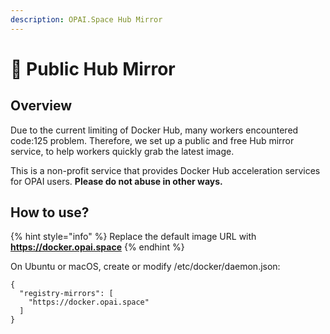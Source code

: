 ```yaml
---
description: OPAI.Space Hub Mirror
---
```


# 🐳 Public Hub Mirror

## Overview

Due to the current limiting of Docker Hub, many workers encountered code:125 problem. Therefore, we set up a public and free Hub mirror service, to help workers quickly grab the latest image.

This is a non-profit service that provides Docker Hub acceleration services for OPAI users. **Please do not abuse in other ways.**

## How to use?

{% hint style="info" %}
Replace the default image URL with **https://docker.opai.space**
{% endhint %}

On Ubuntu or macOS, create or modify /etc/docker/daemon.json:

```
{
  "registry-mirrors": [
    "https://docker.opai.space"
  ]
}          
```
